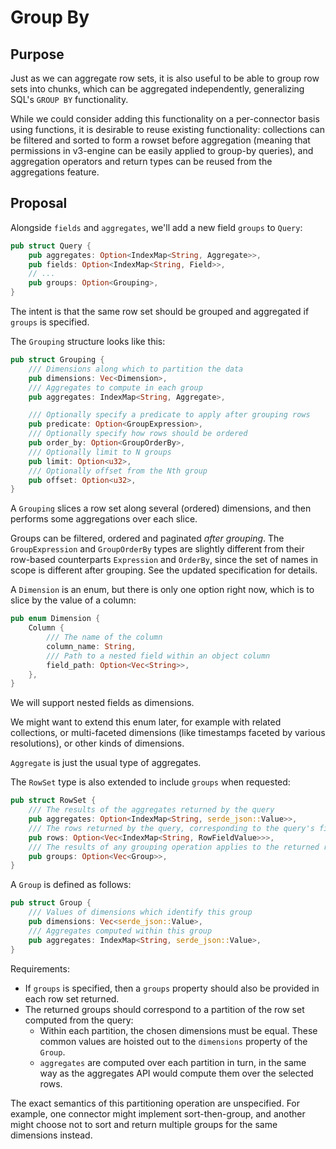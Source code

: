 # Group By

## Purpose

Just as we can aggregate row sets, it is also useful to be able to group row sets into chunks, which can be aggregated independently, generalizing SQL's `GROUP BY` functionality.

While we could consider adding this functionality on a per-connector basis using functions, it is desirable to reuse existing functionality: collections can be filtered and sorted to form a rowset before aggregation (meaning that permissions in v3-engine can be easily applied to group-by queries), and aggregation operators and return types can be reused from the aggregations feature.

## Proposal

Alongside `fields` and `aggregates`, we'll add a new field `groups` to `Query`:

```rust
pub struct Query {
    pub aggregates: Option<IndexMap<String, Aggregate>>,
    pub fields: Option<IndexMap<String, Field>>,
    // ...
    pub groups: Option<Grouping>,
}
```

The intent is that the same row set should be grouped and aggregated if `groups` is specified.

The `Grouping` structure looks like this:

```rust
pub struct Grouping {
    /// Dimensions along which to partition the data
    pub dimensions: Vec<Dimension>,
    /// Aggregates to compute in each group
    pub aggregates: IndexMap<String, Aggregate>,

    /// Optionally specify a predicate to apply after grouping rows
    pub predicate: Option<GroupExpression>,
    /// Optionally specify how rows should be ordered
    pub order_by: Option<GroupOrderBy>,
    /// Optionally limit to N groups
    pub limit: Option<u32>,
    /// Optionally offset from the Nth group
    pub offset: Option<u32>,
}
```

A `Grouping` slices a row set along several (ordered) dimensions, and then performs some aggregations over each slice.

Groups can be filtered, ordered and paginated _after grouping_. The `GroupExpression` and `GroupOrderBy` types are slightly different from their row-based counterparts `Expression` and `OrderBy`, since the set of names in scope is different after grouping. See the updated specification for details.

A `Dimension` is an enum, but there is only one option right now, which is to slice by the value of a column:

```rust
pub enum Dimension {
    Column {
        /// The name of the column
        column_name: String,
        /// Path to a nested field within an object column
        field_path: Option<Vec<String>>,
    },
}
```

We will support nested fields as dimensions.

We might want to extend this enum later, for example with related collections, or multi-faceted dimensions (like timestamps faceted by various resolutions), or other kinds of dimensions.

`Aggregate` is just the usual type of aggregates.

The `RowSet` type is also extended to include `groups` when requested:

```rust
pub struct RowSet {
    /// The results of the aggregates returned by the query
    pub aggregates: Option<IndexMap<String, serde_json::Value>>,
    /// The rows returned by the query, corresponding to the query's fields
    pub rows: Option<Vec<IndexMap<String, RowFieldValue>>>,
    /// The results of any grouping operation applies to the returned rows
    pub groups: Option<Vec<Group>>,
}
```

A `Group` is defined as follows:

```rust
pub struct Group {
    /// Values of dimensions which identify this group
    pub dimensions: Vec<serde_json::Value>,
    /// Aggregates computed within this group
    pub aggregates: IndexMap<String, serde_json::Value>,
}
```

Requirements:

- If `groups` is specified, then a `groups` property should also be provided in each row set returned.
- The returned groups should correspond to a partition of the row set computed from the query:
  - Within each partition, the chosen dimensions must be equal. These common values are hoisted out to the `dimensions` property of the `Group`.
  - `aggregates` are computed over each partition in turn, in the same way as the aggregates API would compute them over the selected rows.

The exact semantics of this partitioning operation are unspecified. For example, one connector might implement sort-then-group, and another might choose not to sort and return multiple groups for the same dimensions instead.
